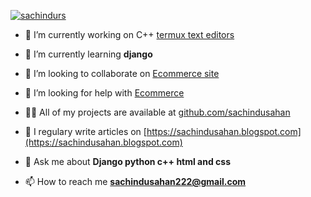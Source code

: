 <p align="left"> <a href="https://twitter.com/sachindurs" target="blank"><img src="https://img.shields.io/twitter/follow/sachindurs?logo=twitter&style=for-the-badge" alt="sachindurs" /></a> </p>

- 🔭 I’m currently working on C++ [termux text editors](https://github.com/sachindusahan/termux-code-editors.git)

- 🌱 I’m currently learning **django**

- 👯 I’m looking to collaborate on [Ecommerce site](https://github.com/sachindusahan/Ecommerce-Website.git)

- 🤝 I’m looking for help with [Ecommerce](https://github.com/sachindusahan/Ecommerce-Website.git)

- 👨‍💻 All of my projects are available at [github.com/sachindusahan](github.com/sachindusahan)

- 📝 I regulary write articles on [https://sachindusahan.blogspot.com](https://sachindusahan.blogspot.com)

- 💬 Ask me about **Django python c++ html and css**

- 📫 How to reach me **sachindusahan222@gmail.com**

